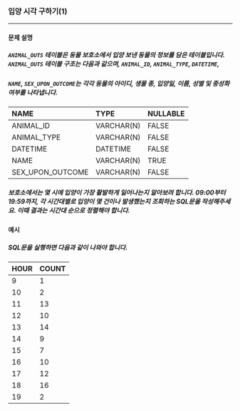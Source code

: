 ### 입양 시각 구하기(1)

***

#### 문제 설명
##### `ANIMAL_OUTS` 테이블은 동물 보호소에서 입양 보낸 동물의 정보를 담은 테이블입니다. `ANIMAL_OUTS` 테이블 구조는 다음과 같으며, `ANIMAL_ID`, `ANIMAL_TYPE`, `DATETIME`, 
##### `NAME`, `SEX_UPON_OUTCOME`는 각각 동물의 아이디, 생물 종, 입양일, 이름, 성별 및 중성화 여부를 나타냅니다.

NAME            |	TYPE      |	NULLABLE|
|:--            |:--        |:--
ANIMAL_ID       |	VARCHAR(N)|	FALSE   |
ANIMAL_TYPE     |	VARCHAR(N)|	FALSE   |
DATETIME        |	DATETIME  |	FALSE   |
NAME            |	VARCHAR(N)|	TRUE    |
SEX_UPON_OUTCOME|	VARCHAR(N)|	FALSE   |

##### 보호소에서는 몇 시에 입양이 가장 활발하게 일어나는지 알아보려 합니다. 09:00부터 19:59까지, 각 시간대별로 입양이 몇 건이나 발생했는지 조회하는 SQL문을 작성해주세요. 이때 결과는 시간대 순으로 정렬해야 합니다.

#### 예시
##### SQL문을 실행하면 다음과 같이 나와야 합니다.

HOUR	|COUNT|
|:--  |:--
9	    |1    |
10    |	2   |
11    |	13  |
12    |	10  |
13    |	14  |
14    |	9   |
15    |	7   |
16    |	10  |
17    |	12  |
18    |	16  |
19    |	2   |
